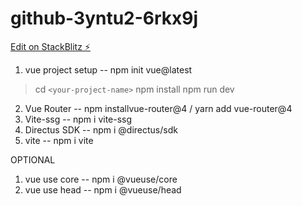 # github-3yntu2-6rkx9j

[Edit on StackBlitz ⚡️](https://stackblitz.com/edit/github-3yntu2-6rkx9j)

1. vue project setup  --  npm init vue@latest

> cd `<your-project-name>`
> npm install
> npm run dev

2. Vue Router --   npm installvue-router@4 /  yarn add vue-router@4
3. Vite-ssg  --   npm i vite-ssg
4. Directus SDK --  npm i @directus/sdk
5. vite -- npm i vite

OPTIONAL

1. vue use core -- npm i @vueuse/core
2. vue use head -- npm i @vueuse/head
